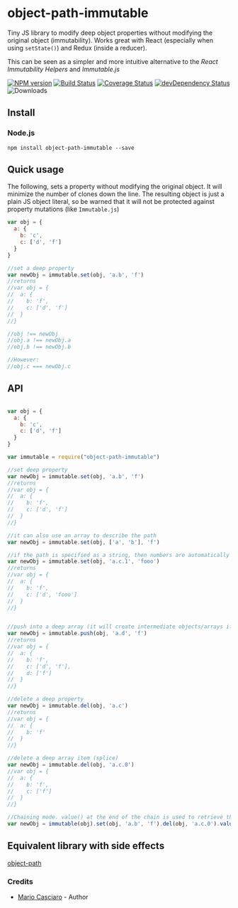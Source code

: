 object-path-immutable
===========

Tiny JS library to modify deep object properties without modifying the original object (immutability). 
Works great with React (especially when using `setState()`) and Redux (inside a reducer).

This can be seen as a simpler and more intuitive alternative to the *React Immutability Helpers* and *Immutable.js*

[![NPM version](https://badge.fury.io/js/object-path-immutable.png)](http://badge.fury.io/js/object-path-immutable)
[![Build Status](https://travis-ci.org/mariocasciaro/object-path-immutable.png)](https://travis-ci.org/mariocasciaro/object-path-immutable)
[![Coverage Status](https://coveralls.io/repos/mariocasciaro/object-path-immutable/badge.png)](https://coveralls.io/r/mariocasciaro/object-path-immutable)
[![devDependency Status](https://david-dm.org/mariocasciaro/object-path-immutable/dev-status.svg)](https://david-dm.org/mariocasciaro/object-path-immutable#info=devDependencies)
![Downloads](http://img.shields.io/npm/dm/object-path-immutable.svg)

## Install

### Node.js

```
npm install object-path-immutable --save
```

## Quick usage

The following, sets a property without modifying the original object. 
It will minimize the number of clones down the line. The resulting object is just a plain JS object literal, 
so be warned that it will not be protected against property mutations (like `Immutable.js`)

```javascript
var obj = {
  a: {
    b: 'c',
    c: ['d', 'f']
  }
}

//set a deep property
var newObj = immutable.set(obj, 'a.b', 'f')
//returns
//var obj = {
//  a: {
//    b: 'f',
//    c: ['d', 'f']
//  }
//}

//obj !== newObj
//obj.a !== newObj.a
//obj.b !== newObj.b

//However:
//obj.c === newObj.c
```


## API

```javascript

var obj = {
  a: {
    b: 'c',
    c: ['d', 'f']
  }
}

var immutable = require("object-path-immutable")

//set deep property
var newObj = immutable.set(obj, 'a.b', 'f')
//returns
//var obj = {
//  a: {
//    b: 'f',
//    c: ['d', 'f']
//  }
//}

//it can also use an array to describe the path
var newObj = immutable.set(obj, ['a', 'b'], 'f')

//if the path is specified as a string, then numbers are automatically interpreted as array indexes
var newObj = immutable.set(obj, 'a.c.1', 'fooo')
//returns
//var obj = {
//  a: {
//    b: 'f',
//    c: ['d', 'fooo']
//  }
//}


//push into a deep array (it will create intermediate objects/arrays if necessary)
var newObj = immutable.push(obj, 'a.d', 'f')
//returns
//var obj = {
//  a: {
//    b: 'f',
//    c: ['d', 'f'],
//    d: ['f']
//  }
//}

//delete a deep property
var newObj = immutable.del(obj, 'a.c')
//returns
//var obj = {
//  a: {
//    b: 'f'
//  }
//}

//delete a deep array item (splice)
var newObj = immutable.del(obj, 'a.c.0')
//var obj = {
//  a: {
//    b: 'f',
//    c: ['f']
//  }
//}

//Chaining mode. value() at the end of the chain is used to retrieve the resulting object
var newObj = immutable(obj).set(obj, 'a.b', 'f').del(obj, 'a.c.0').value()

```

## Equivalent library with side effects

[object-path](https://github.com/mariocasciaro/object-path)

### Credits

* [Mario Casciaro](https://github.com/mariocasciaro) - Author